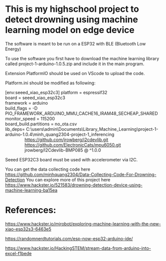 # This is my highschool project to detect drowning using machine learning model on edge device

The software is meant to be run on a ESP32 with BLE (Bluetooth Low Energy) 

To use the software you first have to download the machine learning library called project-1-arduino-1.0.5.zip and include it in the main program. 

Extension PlatformIO should be used on VScode to upload the code.

Platform.ini should be modified as following:

[env:seeed_xiao_esp32c3]
platform = espressif32  
board = seeed_xiao_esp32c3  
framework = arduino  
build_flags = -D PIO_FRAMEWORK_ARDUINO_MMU_CACHE16_IRAM48_SECHEAP_SHARED  
monitor_speed = 115200  
board_build.partitions = no_ota.csv  
lib_deps= C:\users\admin\Documents\Library_Machine_Learning\project-1-arduino-1.0.4\minh_quang2304-project-1_inferencing  
&nbsp; &nbsp; &nbsp; &nbsp; &nbsp; &nbsp; &nbsp; &nbsp; https://github.com/jrowberg/i2cdevlib.git  
&nbsp; &nbsp; &nbsp; &nbsp; &nbsp; &nbsp; &nbsp; &nbsp; https://github.com/ElectronicCats/mpu6050.git  
&nbsp; &nbsp; &nbsp; &nbsp; &nbsp; &nbsp; &nbsp; &nbsp; jrowberg/I2Cdevlib-BMP085 @ ^1.0.0  

Seeed ESP32C3 board must be used with accelerometer via I2C.

You can get the data collecting code here https://github.com/minhquang2304/Data-Collecting-Code-For-Drowning-Detection
You can explore more of this project here https://www.hackster.io/521583/drowning-detection-device-using-machine-learning-ba15ea
# References:
https://www.hackster.io/mjrobot/exploring-machine-learning-with-the-new-xiao-esp32s3-6463e5

https://randomnerdtutorials.com/esp-now-esp32-arduino-ide/

https://www.hackster.io/HackingSTEM/stream-data-from-arduino-into-excel-f1bede
